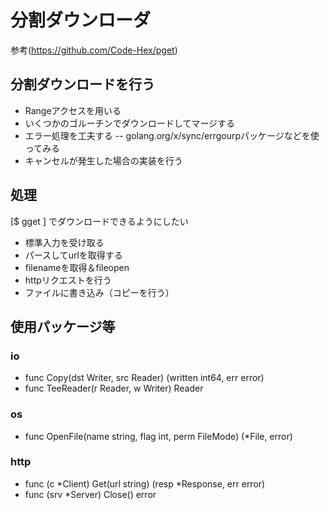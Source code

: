 # 分割ダウンローダ
参考(https://github.com/Code-Hex/pget)

## 分割ダウンロードを行う
- Rangeアクセスを用いる
- いくつかのゴルーチンでダウンロードしてマージする
- エラー処理を工夫する
-- golang.org/x/sync/errgourpパッケージなどを使ってみる
- キャンセルが発生した場合の実装を行う

## 処理
[$ gget <url> <filename>] でダウンロードできるようにしたい
- 標準入力を受け取る
- パースしてurlを取得する
- filenameを取得＆fileopen
- httpリクエストを行う
- ファイルに書き込み（コピーを行う）

## 使用パッケージ等
### io
- func Copy(dst Writer, src Reader) (written int64, err error)
- func TeeReader(r Reader, w Writer) Reader

### os
- func OpenFile(name string, flag int, perm FileMode) (*File, error)

### http
- func (c *Client) Get(url string) (resp *Response, err error)
- func (srv *Server) Close() error
